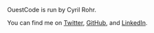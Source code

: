 OuestCode is run by Cyril Rohr.

You can find me on [Twitter][twitter], [GitHub][github], and [LinkedIn][linkedin].

[twitter]: https://twitter.com/crohr
[github]: https://github.com/crohr
[linkedin]: http://www.linkedin.com/in/cyrilrohr
